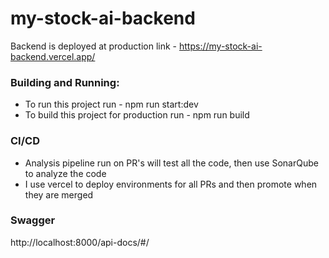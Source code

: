 # my-stock-ai-backend

Backend is deployed at production link - https://my-stock-ai-backend.vercel.app/

### Building and Running:
- To run this project run - npm run start:dev
- To build this project for production run - npm run build

### CI/CD
- Analysis pipeline run on PR's will test all the code, then use SonarQube to analyze the code
- I use vercel to deploy environments for all PRs and then promote when they are merged

### Swagger
http://localhost:8000/api-docs/#/